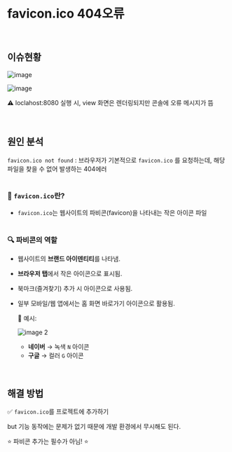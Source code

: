# favicon.ico 404오류 
&nbsp;
## 이슈현황

![image](https://github.com/user-attachments/assets/bca33b6a-1db8-4f8d-ab94-5c21f66ac8b9)

![image](https://github.com/user-attachments/assets/6d9889b6-28b7-464e-bc6f-b8e3df79813c)

⚠️ loclahost:8080 실행 시, view 화면은 렌더링되지만 콘솔에 오류 메시지가 뜸<br/><br/><br/>

## 원인 분석

`favicon.ico not found` : 브라우저가 기본적으로 `favicon.ico` 를 요청하는데, 해당 파일을 찾을 수 없어 발생하는 404에러<br/><br/>

### 🧐 `favicon.ico`란?

- `favicon.ico`는 웹사이트의 파비콘(favicon)을 나타내는 작은 아이콘 파일<br/><br/>

### 🔍 **파비콘의 역할**

- 웹사이트의 **브랜드 아이덴티티**를 나타냄.
- **브라우저 탭**에서 작은 아이콘으로 표시됨.
- 북마크(즐겨찾기) 추가 시 아이콘으로 사용됨.
- 일부 모바일/웹 앱에서는 홈 화면 바로가기 아이콘으로 활용됨.

  📌 예시:

  ![image 2](https://github.com/user-attachments/assets/fbcaddee-80b6-4bb0-9404-1fe8971aa029)

  - **네이버** → 녹색 `N` 아이콘
  - **구글** → 컬러 `G` 아이콘

&nbsp;&nbsp;&nbsp;
## 해결 방법

✅ `favicon.ico`를 프로젝트에 추가하기

but 기능 동작에는 문제가 없기 때문에 개발 환경에서 무시해도 된다. 

⭐️ 파비콘 추가는 필수가 아님! ⭐️
